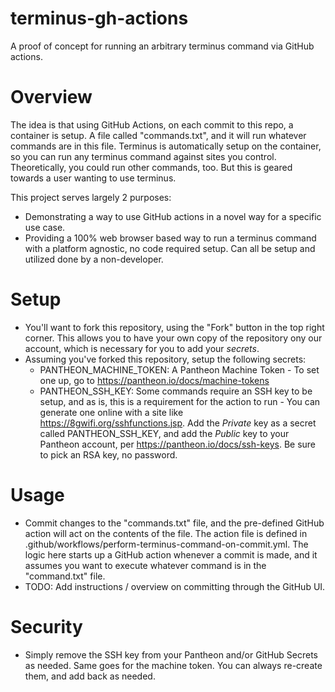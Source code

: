 # terminus-gh-actions
A proof of concept for running an arbitrary terminus command via GitHub actions.

# Overview

The idea is that using GitHub Actions, on each commit to this repo, a container is setup. A file called "commands.txt", and it will run whatever commands are in this file. Terminus is automatically setup on the container, so you can run any terminus command against sites you control. Theoretically, you could run other commands, too. But this is geared towards a user wanting to use terminus.

This project serves largely 2 purposes:

- Demonstrating a way to use GitHub actions in a novel way for a specific use case.
- Providing a 100% web browser based way to run a terminus command with a platform agnostic, no code required setup. Can all be setup and utilized done by a non-developer.

# Setup

- You'll want to fork this repository, using the "Fork" button in the top right corner. This allows you to have your own copy of the repository ony our account, which is necessary for you to add your *secrets*.
- Assuming you've forked this repository, setup the following secrets:
  - PANTHEON_MACHINE_TOKEN: A Pantheon Machine Token - To set one up, go to https://pantheon.io/docs/machine-tokens
  - PANTHEON_SSH_KEY: Some commands require an SSH key to be setup, and as is, this is a requirement for the action to run - You can generate one online with a site like https://8gwifi.org/sshfunctions.jsp. Add the *Private* key as a secret called PANTHEON_SSH_KEY, and add the *Public* key to your Pantheon account, per https://pantheon.io/docs/ssh-keys. Be sure to pick an RSA key, no password.

# Usage

- Commit changes to the "commands.txt" file, and the pre-defined GitHub action will act on the contents of the file. The action file is defined in .github/workflows/perform-terminus-command-on-commit.yml. The logic here starts up a GitHub action whenever a commit is made, and it assumes you want to execute whatever command is in the "command.txt" file.
- TODO: Add instructions / overview on committing through the GitHub UI.

# Security

- Simply remove the SSH key from your Pantheon and/or GitHub Secrets as needed. Same goes for the machine token. You can always re-create them, and add back as needed.
